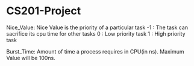 # CS201-Project

Nice_Value:
    Nice Value is the priority of a particular task
    -1 : The task can sacrifice its cpu time for other tasks
    0  : Low priority task
    1  : High priority task

Burst_Time:
    Amount of time a process requires in CPU(in ns). Maximum Value will be 100ns.